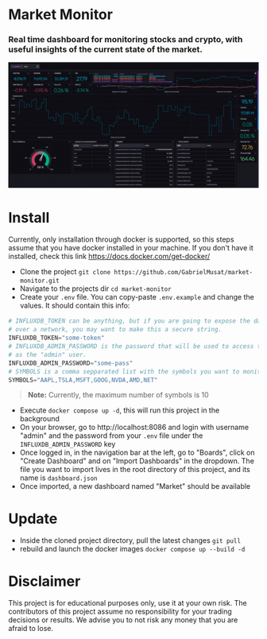 # Market Monitor

### Real time dashboard for monitoring stocks and crypto, with useful insights of the current state of the market.

<p align="center"> <img alt="" src="docs/dashboard.png"> </p>

# Install

Currently, only installation through docker is supported, so this steps assume that
you have docker installed in your machine. If you don't have it installed, check this 
link https://docs.docker.com/get-docker/

- Clone the project `git clone https://github.com/GabrielMusat/market-monitor.git`
- Navigate to the projects dir `cd market-monitor`
- Create your `.env` file. You can copy-paste `.env.example` and change the values.
It should contain this info:
```python
# INFLUXDB_TOKEN can be anything, but if you are going to expose the dashboard
# over a network, you may want to make this a secure string.
INFLUXDB_TOKEN="some-token"
# INFLUXDB_ADMIN_PASSWORD is the password that will be used to access the dashboard
# as the "admin" user.
INFLUXDB_ADMIN_PASSWORD="some-pass"
# SYMBOLS is a comma sepparated list with the symbols you want to monitor
SYMBOLS="AAPL,TSLA,MSFT,GOOG,NVDA,AMD,NET"
```
> **Note:** Currently, the maximum number of symbols is 10
- Execute `docker compose up -d`, this will run this project in the background
- On your browser, go to http://localhost:8086 and login with username "admin" and
the password from your `.env` file under the `INFLUXDB_ADMIN_PASSWORD` key
- Once logged in, in the navigation bar at the left, go to "Boards", click on "Create Dashboard"
and on "Import Dashboards" in the dropdown. The file you want to import lives in the root directory
of this project, and its name is `dashboard.json`
- Once imported, a new dashboard named "Market" should be available

# Update

- Inside the cloned project directory, pull the latest changes `git pull`
- rebuild and launch the docker images `docker compose up --build -d`

# Disclaimer

This project is for educational purposes only, use it at your own risk. The contributors
of this project assume no responsibility for your trading decisions or results. We advise
you to not risk any money that you are afraid to lose.